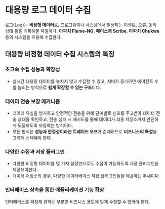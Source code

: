 # 대용량 로그 데이터 수집

로그(Log)는 **비정형 데이터**로, 프로그램이나 시스템에서 발생하는 이벤트, 오류, 동작 상태 등을 기록해둔 파일이다.
**아파치 Flume-NG**, **페이스북 Scribe**, **아파치 Chukwa** 등의 시스템을 이용해 수집한다.

## 대용량 비정형 데이터 수집 시스템의 특징

### 초고속 수집 성능과 확장성

- 실시간 대용량 데이터를 놓치지 않고 수집할 수 있고, 서버가 증가하면 에이전트 수를 늘리는 방식으로 **쉽게 확장할 수 있는 구조**이다.

### 데이터 전송 보장 메커니즘

- 데이터 유실을 방지하고 안정적인 전송을 위해 단계별로 신호를 주고받아 데이터 전송 상태를 확인하고, 전송 실패 시 재시도를 통해 데이터가 최종 저장소까지 안전하게 도달하도록 보장하는 방식이다.
- 모든 방식은 **성능과 안정성이라는 트레이드 오프**가 존재하므로 **비즈니스의 특성**을 고려해 선택해야 한다.

### 다양한 수집과 저장 플러그인

- 다양한 비정형 데이터를 몇 가지 설정만으로도 수집이 가능하도록 내장 플러그인을 제공해야한다.
- 데이터 저장소의 경우, 다양한 데이터베이스 저장 플러그인들을 제공하는 추세이다.

### 인터페이스 상속을 통한 애플리케이션 기능 확장

인터페이스를 확장해 원하는 부분만 비즈니스 용도에 맞게 수정할 수 있어야 한다.